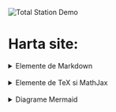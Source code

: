 ![Total Station Demo](https://metricop.com/cdn/shop/articles/trimble-total-station.jpg?v=1677673954&width=1100)

# Harta site:

<details>

<summary>Elemente de Markdown</summary>

<br>

[Markdown 1: Capitole, subcapitole, sectiuni si paragrafe](markdown1.md)

[Markdown 2: Formatarea textului cu Markdown](markdown2.md)

<!-- [Markdown 2: Elemente avansate de Markdown (demo 'md' page)](avansate.md) -->

[Markdown 3: Inserare cod de programare](/markdown3.md)

[Markdown 4: Crearea legaturilor Markdown](/markdown4.md)

</details>

<br>

<details> 

<br>

<summary> Elemente de TeX si MathJax </summary>


[MathJax 1: Formule cu TeX si MathJax](mathjax.md)

[MathJax 2: Matrice si ecuatii cu TeX si MathJax](mathjax2.md)

</details>

<br>

<details>

<summary> Diagrame Mermaid </summary>


[Diagrame Mermaid](/diagrame/mermaid.md)

</details>




